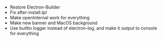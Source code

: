  - Restore Electron-Builder
 - Fix after-install.tpl
 - Make openInternal work for everything
 - Make new banner and MacOS background
 - Use builtin logger instead of electron-log, and make it output to console for everything
